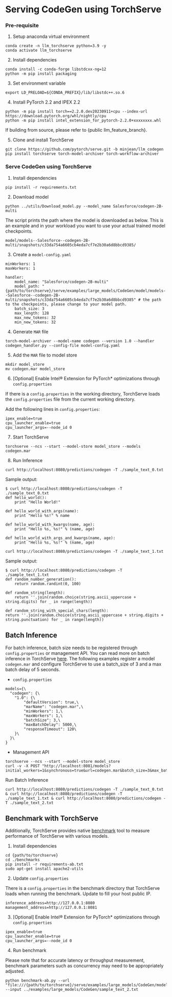 # Serving CodeGen using TorchServe

### Pre-requisite
1. Setup anaconda virtual environment
```
conda create -n llm_torchserve python=3.9 -y
conda activate llm_torchserve
```

2. Install dependencies
```
conda install -c conda-forge libstdcxx-ng=12
python -m pip install packaging
```

3. Set environment variable
```
export LD_PRELOAD=${CONDA_PREFIX}/lib/libstdc++.so.6
```

4. Install PyTorch 2.2 and IPEX 2.2
```
python -m pip install torch==2.2.0.dev20230911+cpu --index-url https://download.pytorch.org/whl/nightly/cpu
python -m pip install intel_extension_for_pytorch-2.2.0+xxxxxxxx.whl
```
If building from source, please refer to {public llm_feature_branch}. 
	
5. Clone and install TorchServe
```
git clone https://github.com/pytorch/serve.git -b minjean/llm_codegen 
pip install torchserve torch-model-archiver torch-workflow-archiver
```

### Serve CodeGen using TorchServe
1. Install dependencies
```
pip install -r requirements.txt
```

2.  Download model
```
python ../utils/Download_model.py --model_name Salesforce/codegen-2B-multi
```
The script prints the path where the model is downloaded as below. This is an example and in your workload you want to use your actual trained model checkpoints.
```
model/models--Salesforce--codegen-2B-multi/snapshots/c33da754a6605cb4eda7cf7e2b30a6d8bbcd9385/
```

3. Create a `model-config.yaml`
```
minWorkers: 1
maxWorkers: 1

handler:
    model_name: "Salesforce/codegen-2B-multi"
    model_path: "{path/to/torchserve}/serve/examples/large_models/CodeGen/model/models--Salesforce--codegen-2B-multi/snapshots/c33da754a6605cb4eda7cf7e2b30a6d8bbcd9385" # the path to the checkpoints, please change to your model path.
    batch_size: 3
    max_length: 128
    max_new_tokens: 32
    min_new_tokens: 32
```

4. Generate `MAR` file
```
torch-model-archiver --model-name codegen --version 1.0 --handler codegen_handler.py --config-file model-config.yaml
```

5. Add the `MAR` file to model store
```
mkdir model_store
mv codegen.mar model_store
```

6. [Optional] Enable Intel® Extension for PyTorch* optimizations through `config.properties`

If there is a `config.properties` in the working directory, TorchServe loads the `config.properties` file from the current working directory.

Add the following lines in `config.properties`:
```
ipex_enable=true
cpu_launcher_enable=true
cpu_launcher_args=--node_id 0
```

7. Start TorchServe
```
torchserve --ncs --start --model-store model_store --models codegen.mar
```

8. Run Inference
```
curl http://localhost:8080/predictions/codegen -T ./sample_text_0.txt
```
Sample output:
```
$ curl http://localhost:8080/predictions/codegen -T ./sample_text_0.txt
def hello_world():
    print "Hello World!"

def hello_world_with_args(name):
    print "Hello %s!" % name

def hello_world_with_kwargs(name, age):
    print "Hello %s, %s!" % (name, age)

def hello_world_with_args_and_kwargs(name, age):
    print "Hello %s, %s!" % (name, age)
```

```
curl http://localhost:8080/predictions/codegen -T ./sample_text_1.txt
```
Sample output:  
```
$ curl http://localhost:8080/predictions/codegen -T ./sample_text_1.txt
def random_number_generation():
    return random.randint(0, 100)

def random_string(length):
    return ''.join(random.choice(string.ascii_uppercase + string.digits) for _ in range(length))

def random_string_with_special_chars(length):
return ''.join(random.choice(string.ascii_uppercase + string.digits + string.punctuation) for _ in range(length))
```

## Batch Inference
For batch inference, batch size needs to be registered through `config.properties` or management API. You can read more on batch inference in TorchServe [here](https://github.com/pytorch/serve/blob/master/docs/batch_inference_with_ts.md). The following examples register a model `codegen.mar` and configure TorchServe to use a batch_size of 3 and a max batch delay of 5 seconds.

* `config.properties`
```
models={\
  "codegen": {\
    "1.0": {\
        "defaultVersion": true,\
        "marName": "codegen.mar",\
        "minWorkers": 1,\
        "maxWorkers": 1,\
        "batchSize": 3,\
        "maxBatchDelay": 5000,\
        "responseTimeout": 120\
    }\
  }\
}
```

* Management API
```
torchserve --ncs --start --model-store model_store
curl -v -X POST "http://localhost:8081/models?initial_workers=1&synchronous=true&url=codegen.mar&batch_size=3&max_batch_delay=5000"
```

Run Batch Inference
```
curl http://localhost:8080/predictions/codegen -T ./sample_text_0.txt & curl http://localhost:8080/predictions/codegen -T ./sample_text_1.txt & curl http://localhost:8080/predictions/codegen -T ./sample_text_2.txt
```

## Benchmark with TorchServe 
Additionally, TorchServe provides native [benchmark](https://github.com/pytorch/serve/tree/master/benchmarks) tool to measure performance of TorchServe with various models. 

1. Install dependencies
```
cd {path/to/torchserve}
cd ./benchmarks
pip install -r requirements-ab.txt
sudo apt-get install apache2-utils
```

2. Update `config.properties`

There is a `config.properties` in the benchmark directory that TorchServe loads when running the benchmark. Update to fill your host public IP.
```
inference_address=http://127.0.0.1:8080  
management_address=http://127.0.0.1:8081 
```

3. [Optional] Enable Intel® Extension for PyTorch* optimizations through `config.properties`
```
ipex_enable=true
cpu_launcher_enable=true
cpu_launcher_args=--node_id 0
```

4. Run benchmark

Please note that for accurate latency or throughput measurement, benchmark parameters such as concurrency may need to be appropriately adjusted.
```
python benchmark-ab.py --url "file:///{path/to/torchserve}/serve/examples/large_models/CodeGen/model_store/codegen.mar" --input ../examples/large_models/CodeGen/sample_text_2.txt
```

